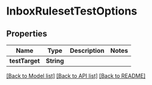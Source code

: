 # InboxRulesetTestOptions

## Properties
Name | Type | Description | Notes
------------ | ------------- | ------------- | -------------
**testTarget** | **String** |  | 

[[Back to Model list]](../README#documentation-for-models) [[Back to API list]](../README#documentation-for-api-endpoints) [[Back to README]](../README)


